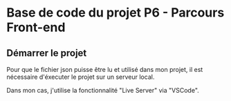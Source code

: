 # Base de code du projet P6 - Parcours Front-end

## Démarrer le projet

Pour que le fichier json puisse être lu et utilisé dans mon projet, il est nécessaire d'éxecuter le projet sur un serveur local.

Dans mon cas, j'utilise la fonctionnalité "Live Server" via "VSCode".

